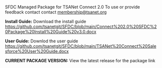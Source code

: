 SFDC Managed Package for TSANet Connect 2.0
To use or provide feedback contact contact membership@tsanet.org

<b>Install Guide:</b>  Download the install guide   
https://github.com/tsanetgit/SFDC/blob/main/Connect%202.0%20SFDC%20Package%20Install%20Guide%20v3.0.docx

<b>User Guide:</b>  Downlod the user guide   
https://github.com/tsanetgit/SFDC/blob/main/TSANet%20Connect%20Salesforce%20User%20Guide.docx

<b>CURRENT PACKAGE VERSION:</b>
View the latest release for the package link

